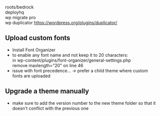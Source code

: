 roots/bedrock  
deployhq  
wp migrate pro  
wp duplicator https://wordpress.org/plugins/duplicator/ 

## Upload custom fonts
- Install Font Organizer  
- to enable any font name and not keep it to 20 characters:  
  in wp-content/plugins/font-organizer/general-settings.php  
  remove maxlength="20" on line 46
- issue with font precedence... -> prefer a child theme where custom fonts are uploaded

## Upgrade a theme manually
- make sure to add the version number to the new theme folder so that it doesn't conflict with the previous one
